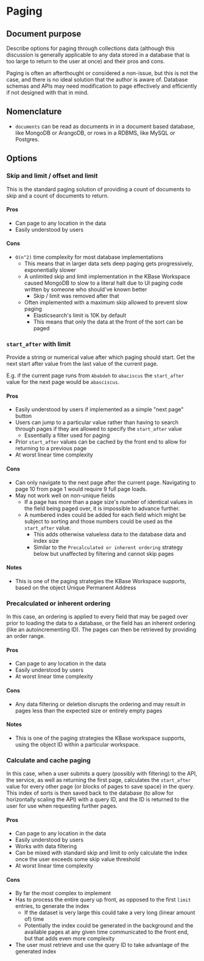 # Paging

## Document purpose

Describe options for paging through collections data (although this discussion is generally
applicable to any data stored in a database that is too large to return to the user at once)
and their pros and cons.

Paging is often an afterthought or considered a non-issue, but this is not the case, and there
is no ideal solution that the author is aware of. Database schemas and APIs may need modification
to page effectively and efficiently if not designed with that in mind.

## Nomenclature

* `documents` can be read as documents in in a document based database, like MongoDB or ArangoDB,
  or rows in a RDBMS, like MySQL or Postgres.

## Options

### Skip and limit / offset and limit

This is the standard paging solution of providing a count of documents to skip and a count
of documents to return.

#### Pros

* Can page to any location in the data
* Easily understood by users

#### Cons

* `O(n^2)` time complexity for most database implementations
  * This means that in larger data sets deep paging gets progressively, exponentially slower
  * A unlimited skip and limit implementation in the KBase Workspace caused MongoDB to slow to
    a literal halt due to UI paging code written by someone who should've known better
    * Skip / limit was removed after that
  * Often implemented with a maximum skip allowed to prevent slow paging
    * Elasticsearch's limit is 10K by default
    * This means that only the data at the front of the sort can be paged

### `start_after` with limit

Provide a string or numerical value after which paging should start. Get the next start after
value from the last value of the current page.

E.g. if the current page runs from `Ababdeh` to `abaciscus` the `start_after` value for the
next page would be `abasciscus`.

#### Pros

* Easily understood by users if implemented as a simple "next page" button
* Users can jump to a particular value rather than having to search through pages if they
  are allowed to specify the `start_after` value
  * Essentially a filter used for paging
* Prior `start_after` values can be cached by the front end to allow for returning to a
  previous page
* At worst linear time complexity

#### Cons

* Can only navigate to the next page after the current page. Navigating to page 10 from page
  1 would require 9 full page loads.
* May not work well on non-unique fields
  * If a page has more than a page size's number of identical values in the field being paged over,
    it is impossible to advance further.
  * A numbered index could be added for each field which might be subject to sorting and those
    numbers could be used as the `start_after` value.
    * This adds otherwise valueless data to the database data and index size
    * Similar to the `Precalculated or inherent ordering` strategy below but unaffected by
      filtering and cannot skip pages

#### Notes

* This is one of the paging strategies the KBase Workspace supports, based on the object Unique
  Permanent Address

### Precalculated or inherent ordering

In this case, an ordering is applied to every field that may be paged over prior to loading the
data to a database, or the field has an inherent ordering (like an autoincrementing ID).
The pages can then be retrieved by providing an order range.

#### Pros

* Can page to any location in the data
* Easily understood by users
* At worst linear time complexity

#### Cons

* Any data filtering or deletion disrupts the ordering and may result in pages less than the
  expected size or entirely empty pages

#### Notes

* This is one of the paging strategies the KBase workspace supports, using the object ID within
  a particular workspace.

### Calculate and cache paging

In this case, when a user submits a query (possibly with filtering) to the API, the service,
as well as returning the first page, calculates the `start_after` value for every other page
(or blocks of pages to save space) in the query. This index of sorts is then saved back to the
database (to allow for horizontally scaling the API) with a query ID, and the ID is returned
to the user for use when requesting further pages.

#### Pros

* Can page to any location in the data
* Easily understood by users
* Works with data filtering
* Can be mixed with standard skip and limit to only calculate the index once the user exceeds
  some skip value threshold
* At worst linear time complexity

#### Cons

* By far the most complex to implement
* Has to process the entire query up front, as opposed to the first `limit` entries, to
  generate the index
  * If the dataset is very large this could take a very long (linear amount of) time
  * Potentially the index could be generated in the background and the available pages at
    any given time communicated to the front end, but that adds even more complexity
* The user must retrieve and use the query ID to take advantage of the generated index
